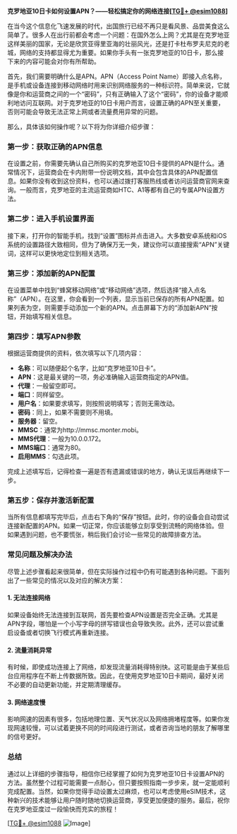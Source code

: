 **克罗地亚10日卡如何设置APN？——轻松搞定你的网络连接[[TG💪+ @esim1088](https://t.me/s/esim1088)]**

在当今这个信息化飞速发展的时代，出国旅行已经不再只是看风景、品尝美食这么简单了。很多人在出行前都会考虑一个问题：在国外怎么上网？尤其是在克罗地亚这样美丽的国家，无论是欣赏亚得里亚海的壮丽风光，还是打卡杜布罗夫尼克的老城，网络的支持都显得尤为重要。如果你手头有一张克罗地亚的10日卡，那么接下来的内容可能会对你有所帮助。

首先，我们需要明确什么是APN。APN（Access Point Name）即接入点名称，是手机或设备连接到移动网络时用来识别网络服务的一种标识符。简单来说，它就像是你和运营商之间的一个“密码”，只有正确输入了这个“密码”，你的设备才能顺利地访问互联网。对于克罗地亚的10日卡用户而言，设置正确的APN至关重要，否则可能会导致无法正常上网或者流量费用异常的问题。

那么，具体该如何操作呢？以下将为你详细介绍步骤：

### 第一步：获取正确的APN信息

在设置之前，你需要先确认自己所购买的克罗地亚10日卡提供的APN是什么。通常情况下，运营商会在卡内附带一份说明文档，其中会包含具体的APN配置信息。如果你没有收到这份资料，也可以通过拨打客服热线或者访问运营商官网来查询。一般而言，克罗地亚的主流运营商如HTC、A1等都有自己的专属APN设置方法。

### 第二步：进入手机设置界面

接下来，打开你的智能手机，找到“设置”图标并点击进入。大多数安卓系统和iOS系统的设置路径大致相同，但为了确保万无一失，建议你可以直接搜索“APN”关键词，这样可以更快地定位到相关选项。

### 第三步：添加新的APN配置

在设置菜单中找到“蜂窝移动网络”或“移动网络”选项，然后选择“接入点名称”（APN）。在这里，你会看到一个列表，显示当前已保存的所有APN配置。如果列表为空，则需要手动添加一个新的APN。点击屏幕下方的“添加新APN”按钮，开始填写相关信息。

### 第四步：填写APN参数

根据运营商提供的资料，依次填写以下几项内容：
- **名称**：可以随便起个名字，比如“克罗地亚10日卡”。
- **APN**：这是最关键的一项，务必准确输入运营商指定的APN值。
- **代理**：一般留空即可。
- **端口**：同样留空。
- **用户名**：如果要求填写，则按照说明填写；否则无需改动。
- **密码**：同上，如果不需要则不用填。
- **服务器**：留空。
- **MMSC**：通常为http://mmsc.monter.mobi。
- **MMS代理**：一般为10.0.0.172。
- **MMS端口**：通常为80。
- **启用MMS**：勾选此项。

完成上述填写后，记得检查一遍是否有遗漏或错误的地方，确认无误后再继续下一步。

### 第五步：保存并激活新配置

当所有信息都填写完毕后，点击右下角的“保存”按钮。此时，你的设备会自动尝试连接新配置的APN。如果一切正常，你应该能够立刻享受到流畅的网络体验。但如果遇到问题，也不要慌张，稍后我们会讨论一些常见的故障排查方法。

### 常见问题及解决办法

尽管上述步骤看起来很简单，但在实际操作过程中仍有可能遇到各种问题。下面列出了一些常见的情况以及对应的解决方案：

#### 1. 无法连接网络
如果设备始终无法连接到互联网，首先要检查APN设置是否完全正确。尤其是APN字段，哪怕是一个小写字母的拼写错误也会导致失败。此外，还可以尝试重启设备或者切换飞行模式再重新连接。

#### 2. 流量消耗异常
有时候，即使成功连接上了网络，却发现流量消耗得特别快。这可能是由于某些后台应用程序在不断上传数据所致。因此，在使用克罗地亚10日卡期间，最好关闭不必要的自动更新功能，并定期清理缓存。

#### 3. 网络速度慢
影响网速的因素有很多，包括地理位置、天气状况以及网络拥堵程度等。如果你发现网速较慢，可以试着更换不同的时间段进行测试，或者咨询当地的朋友了解哪里的信号更好。

### 总结

通过以上详细的步骤指导，相信你已经掌握了如何为克罗地亚10日卡设置APN的方法。虽然整个过程可能需要一点耐心，但只要按照指南一步步来，就一定能顺利完成配置。当然，如果你觉得手动设置太过麻烦，也可以考虑使用eSIM技术，这种新兴的技术能够让用户随时随地切换运营商，享受更加便捷的服务。最后，祝你在克罗地亚度过一段愉快而充实的旅程！

[[TG💪+ @esim1088](https://t.me/s/esim1088) ![Image](https://i.postimg.cc/4NQfJmqS/Snipaste-2025-05-13-00-14-12.png)]